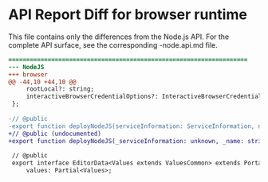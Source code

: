 # API Report Diff for browser runtime

This file contains only the differences from the Node.js API.
For the complete API surface, see the corresponding -node.api.md file.

```diff
===================================================================
--- NodeJS
+++ browser
@@ -44,10 +44,10 @@
     rootLocal?: string;
     interactiveBrowserCredentialOptions?: InteractiveBrowserCredentialNodeOptions;
 };
 
-// @public
-export function deployNodeJS(serviceInformation: ServiceInformation, name: string, fallbackConfigPath?: string, { rootLocal, interactiveBrowserCredentialOptions, }?: DeployConfig): Promise<void>;
+// @public (undocumented)
+export function deployNodeJS(_serviceInformation: unknown, _name: string, _fallbackConfigPath: string): Promise<void>;
 
 // @public
 export interface EditorData<Values extends ValuesCommon> extends PortalData {
     values: Partial<Values>;

```